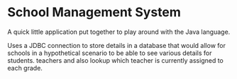 ﻿﻿﻿School Management System==================A quick little application put together to play around with the Java language.  Uses a JDBC connection to store details in a database that would allow for schools in a hypothetical scenario to be able to see various details for students. teachers and also lookup which teacher is currently assigned to each grade.